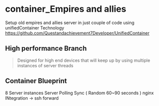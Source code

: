 # container_Empires and allies
Setup old empires and allies server in just couple of code using unifiedContainer Technology <br>
https://github.com/Questandachievement7Developer/UnifiedContainer

## High performance Branch
> Designed for high end devices that will keep up by using multiple instances of server threads

## Container Blueprint
8 Server instances
Server Polling Sync ( Random 60~90 seconds )
nginx INtegration -> ssh forward
